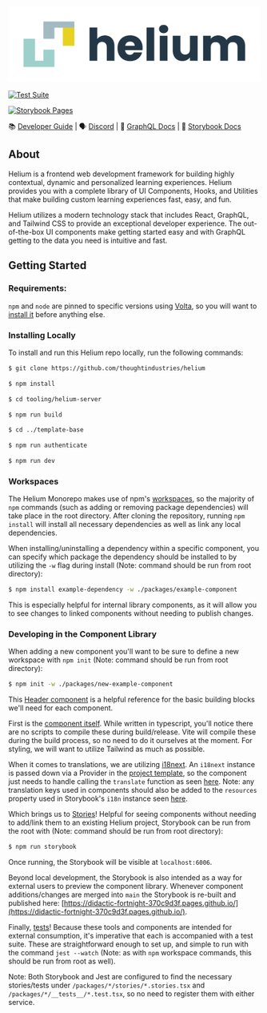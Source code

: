 <p align="center">
    <a href="https://developer.thoughtindustries.com/build/developer-guide/"><img src="./.github/images/helium_logo.png" alt="Helium Logo"/></a>
</p>

[![Test Suite](https://github.com/thoughtindustries/helium/actions/workflows/jest.yml/badge.svg)](https://github.com/thoughtindustries/helium/actions/workflows/jest.yml)

[![Storybook Pages](https://github.com/thoughtindustries/helium/actions/workflows/storybook.yml/badge.svg)](https://github.com/thoughtindustries/helium/actions/workflows/storybook.yml)

📚 [Developer Guide](https://developer.thoughtindustries.com/build/developer-guide/) | 🗣 [Discord](https://discord.gg/cTJBX4muVn) | 📝 [GraphQL Docs](https://thoughtindustries.github.io/helium-graphql/) | 🎨 [Storybook Docs](https://thoughtindustries.github.io/helium/?path=/story/example-featuredcontent--tile-standard-layout)

## About

Helium is a frontend web development framework for building highly contextual, dynamic and personalized learning experiences. Helium provides you with a complete library of UI Components, Hooks, and Utilities that make building custom learning experiences fast, easy, and fun.

Helium utilizes a modern technology stack that includes React, GraphQL, and Tailwind CSS to provide an exceptional developer experience. The out-of-the-box UI components make getting started easy and with GraphQL getting to the data you need is intuitive and fast.

## Getting Started
### Requirements:
`npm` and `node` are pinned to specific versions using [Volta](https://volta.sh/), so you will want to [install it](https://docs.volta.sh/guide/getting-started) before anything else.

### Installing Locally
To install and run this Helium repo locally, run the following commands:
```bash
$ git clone https://github.com/thoughtindustries/helium
```
```bash
$ npm install
```
```bash
$ cd tooling/helium-server
```
```bash
$ npm run build
```
```bash
$ cd ../template-base
```
```bash
$ npm run authenticate
```
```bash
$ npm run dev
```

### Workspaces
The Helium Monorepo makes use of npm's [workspaces](https://docs.npmjs.com/cli/v8/using-npm/workspaces), so the majority of `npm` commands (such as adding or removing package dependencies) will take place in the root directory. After cloning the repository, running `npm install` will install all necessary dependencies as well as link any local dependencies.

When installing/uninstalling a dependency within a specific component, you can specify which package the dependency should be installed to by utilizing the `-w` flag during install (Note: command should be run from root directory):

```bash
$ npm install example-dependency -w ./packages/example-component
```

This is especially helpful for internal library components, as it will allow you to see changes
to linked components without needing to publish changes.

### Developing in the Component Library
When adding a new component you'll want to be sure to define a new workspace with `npm init` (Note: command should be run from root directory):

```bash
$ npm init -w ./packages/new-example-component
```

This [Header component](https://github.com/thoughtindustries/helium/tree/staging/packages/header) is a helpful reference for the basic building blocks we'll need for each component.

First is the [component itself](https://github.com/thoughtindustries/helium/blob/staging/packages/header/src/header.tsx). While written in typescript, you'll notice there are no scripts to compile these during build/release. Vite will compile these during the build process, so no need to do it ourselves at the moment. For styling, we will want to utilize Tailwind as much as possible.

When it comes to translations, we are utilizing [i18next](https://www.i18next.com/). An `i18next` instance is passed down via a Provider in the [project template](https://github.com/thoughtindustries/helium/blob/5ad37a22e7e2c9071875ee3e95acec1c42470b17/tooling/template-base/renderer/_default.page.client.jsx#L36), so the component just needs to handle calling the `translate` function as seen [here](https://github.com/thoughtindustries/helium/blob/5ad37a22e7e2c9071875ee3e95acec1c42470b17/packages/content/src/utilities/hydrate-content/hydrate-content.ts#L124). Note: any translation keys used in components should also be added to the `resources` property used in Storybook's `i18n` instance seen [here](https://github.com/thoughtindustries/helium/blob/5ad37a22e7e2c9071875ee3e95acec1c42470b17/.storybook/i18next.js#L11).

Which brings us to [Stories](https://github.com/thoughtindustries/helium/blob/staging/packages/header/stories/Header.stories.tsx)! Helpful for seeing components without needing to add/link them to an existing Helium project, Storybook can be run from the root with (Note: command should be run from root directory):

```bash
$ npm run storybook
```

Once running, the Storybook will be visible at `localhost:6006`.

Beyond local development, the Storybook is also intended as a way for external users to preview the component library. Whenever component additions/changes are merged into `main` the Storybook is re-built and published here: [https://didactic-fortnight-370c9d3f.pages.github.io/](https://didactic-fortnight-370c9d3f.pages.github.io/).

Finally, [tests](https://github.com/thoughtindustries/helium/blob/staging/packages/header/__tests__/header.test.tsx)! Because these tools and components are intended for external consumption, it's imperative that each is accompanied with a test suite. These are straightforward enough to set up, and simple to run with the command `jest --watch` (Note: as with `npm` workspace commands, this should be run from root as well).

Note: Both Storybook and Jest are configured to find the necessary stories/tests under `/packages/*/stories/*.stories.tsx` and `/packages/*/__tests__/*.test.tsx`, so no need to register them with either service.
